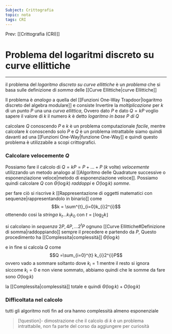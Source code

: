 ```yaml
---
Subject: Crittografia
topic: nota
tags: CRI
---
```


Prev: [[Crittografia (CRI)]]

# Problema del logaritmi discreto su curve ellittiche
---
il problema del _logaritmo discreto su curve ellittiche_  è un _problema_ che si basa sulle definizione di _somma_ delle [[Curve Ellittiche|curve Ellittiche]]  

Il problema è _analogo_ a quella del [[Funzioni One-Way Trapdoor|logaritmo discreto del algebra modulare]] e consiste Invertire la _moltiplicazione_ per $k$ di un punto $P$ una una _curva ellittica_, Ovvero dato $P$ e dato $Q =kP$ voglio sapere il valore di $k$ 
il numero $k$ è detto _logaritmo in base $P$ di $Q$_ 

calcolare $Q$ conoscendo $P$ e $k$ è un problema computazionale _facile_, mentre calcolare $k$ conoscendo solo $P$ e $Q$ è un problema intrattabile siamo quindi davanti ad una [[Funzioni One-Way|funzione One-Way]] e quindi questo problema è utilizzabile a scopi crittografici.

### Calcolare velocemente $Q$
Possiamo fare il calcolo di $Q =kP = P+\dots+P$ ($k$ volte)  _velocemente_ utilizzando un metodo analogo al [[Algoritmo delle Quadrature successive o esponenziazione veloce|metodo di esponenziazione veloce]].
Possiamo quindi calcolare $Q$  con $\Theta(\log k)$ _raddoppi_ e $O(\log k)$ _somme_.

per fare ciò si riscrive $k$ [[Rappresentazione di oggetti matematici con sequenze|rappresentandolo in binario]] come $$k = \sum^{t}_{i=0}k_{i}2^{i}$$ottenendo cosi la _stringa_ $k_{t}\dots k_{1}k_{0}$ con $t = \lfloor \log_{2} k\rfloor$

si calcolano in _sequenza_ $2P,4P,\dots{2}^{t}P$ ognuno [[Curve Ellittiche#Definizione di somma|raddoppiando]] sempre il precedere e partendo da $P$, Questo procedimento ha [[Complessita|complessità]] $\Theta(\log k)$

e in fine si calcola $Q$ come 
$$Q =\sum_{i=0}^{t} k_{i}2^{i}P$$
ovvero vado a sommare soltanto dove $k_{i}=1$ mentre il resto si ignora siccome $k_{i}=0$ e non viene sommato, abbiamo quindi che le somme da fare sono $O(\log k)$

la [[Complessita|complessità]] totale e quindi $\Theta(\log k)+O(\log k)$



### Difficoltata nel calcolo
tutti gli algoritmo noti fin ad ora hanno complessità almeno esponenziale
>[!question]-
>dimostrazione che il calcolo di $k$ è un problema intrattabile, non fa parte del corso da aggiungere per curiosità